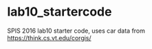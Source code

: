 # lab10_startercode
SPIS 2016 lab10 starter code, uses car data from https://think.cs.vt.edu/corgis/
